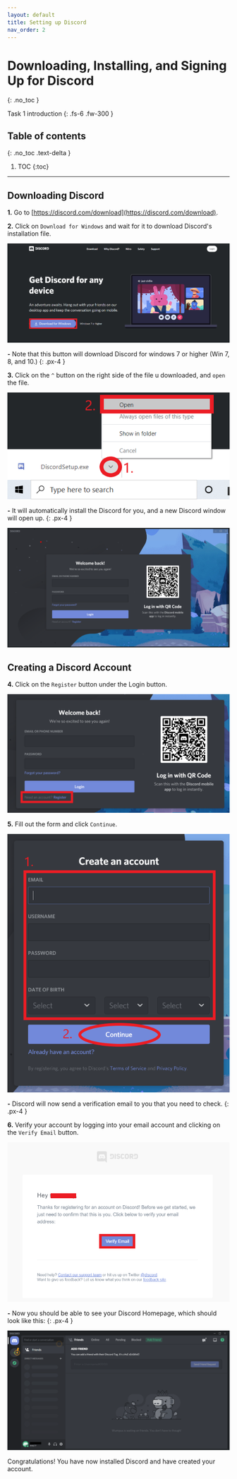 ```yaml
---
layout: default
title: Setting up Discord
nav_order: 2
---
```


# Downloading, Installing, and Signing Up for Discord
{: .no_toc }


Task 1 introduction
{: .fs-6 .fw-300 }

## Table of contents
{: .no_toc .text-delta }

1. TOC
{:toc}

---

## Downloading Discord
**1.** Go to [https://discord.com/download](https://discord.com/download).

**2.** Click on `Download for Windows` and wait for it to download Discord's installation file.

![Downloading Discord_step_2](https://github.com/maxiwu13133/Discord-for-Teachers/blob/gh-pages/assets/images/Download%20button%20(Pic1).png?raw=true)

**-** Note that this button will download Discord for windows 7 or higher (Win 7, 8, and 10.)
{: .px-4 }

**3.** Click on the `^` button on the right side of the file u downloaded, and `open` the file.

![Downloading Discord_step_3](https://github.com/maxiwu13133/Discord-for-Teachers/blob/gh-pages/assets/images/Task%201%20%26%202/Open%20installation%20file%20(Pic2).png?raw=true)

**-** It will automatically install the Discord for you, and a new Discord window will open up.
{: .px-4 }

![Downloading Discord_step_3.1](https://github.com/maxiwu13133/Discord-for-Teachers/blob/gh-pages/assets/images/Task%201%20%26%202/Discord%20Login%20Page%20(PIC3).png?raw=true)

## Creating a Discord Account
**4.** Click on the `Register` button under the Login button.

![Discord Acc_step_4](https://github.com/maxiwu13133/Discord-for-Teachers/blob/gh-pages/assets/images/Task%201%20%26%202/Register%20button%20(Pic4).png?raw=true)

**5.** Fill out the form and click `Continue`.

![Discord Acc_step_5](https://github.com/maxiwu13133/Discord-for-Teachers/blob/gh-pages/assets/images/Task%201%20%26%202/Signup%20form%20(Pic5).png?raw=true)

**-** Discord will now send a verification email to you that you need to check.
{: .px-4 }

**6.** Verify your account by logging into your email account and clicking on the `Verify Email` button.

![Discord Acc_step_6](https://github.com/maxiwu13133/Discord-for-Teachers/blob/gh-pages/assets/images/Task%201%20%26%202/Verification%20Email%20(Pic6).png?raw=true)

**-** Now you should be able to see your Discord Homepage, which should look like this:
{: .px-4 }

![Discord Acc_step_7](https://github.com/maxiwu13133/Discord-for-Teachers/blob/gh-pages/assets/images/Task%201%20%26%202/Discord%20Homepage%20(Pic7).png?raw=true)

Congratulations! You have now installed Discord and have created your account.

